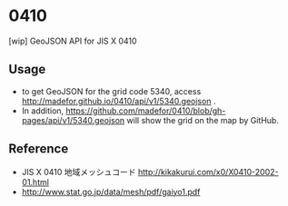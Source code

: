 # 0410
[wip] GeoJSON API for JIS X 0410

## Usage
- to get GeoJSON for the grid code 5340, access http://madefor.github.io/0410/api/v1/5340.geojson .
- In addition, https://github.com/madefor/0410/blob/gh-pages/api/v1/5340.geojson will show the grid on the map by GitHub. 

## Reference 
- JIS X 0410 地域メッシュコード http://kikakurui.com/x0/X0410-2002-01.html
- http://www.stat.go.jp/data/mesh/pdf/gaiyo1.pdf
